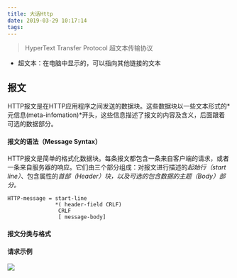 ```yaml
---
title: 大话Http
date: 2019-03-29 10:17:14
tags:
---
```


> HyperText Transfer Protocol 超文本传输协议

* 超文本：在电脑中显示的，可以指向其他链接的文本


## 报文

HTTP报文是在HTTP应用程序之间发送的数据块。这些数据块以一些文本形式的*元信息(meta-infomation)*开头，这些信息描述了报文的内容及含义，后面跟着可选的数据部分。

#### 报文的语法（Message Syntax）
HTTP报文是简单的格式化数据块。每条报文都包含一条来自客户端的请求，或者一条来自服务器的响应。它们由三个部分组成：对报文进行描述的*起始行（start line）*、包含属性的*首部（Header）块，以及可选的包含数据的主题（Body）部分。*
````
HTTP-message = start-line
			   *( header-field CRLF)
				CRLF
				[ message-body]
````

#### 报文分类与格式
#### 请求示例
![](https://i.imgur.com/eP4NtPS.png)